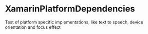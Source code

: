 # XamarinPlatformDependencies
Test of platform specific implementations, like text to speech, device orientation and focus effect